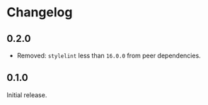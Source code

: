 # Changelog

## 0.2.0

- Removed: `stylelint` less than `16.0.0` from peer dependencies.

## 0.1.0

Initial release.
